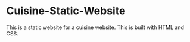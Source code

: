 # Cuisine-Static-Website

This is a static website for a cuisine website. This is built with HTML and CSS.
